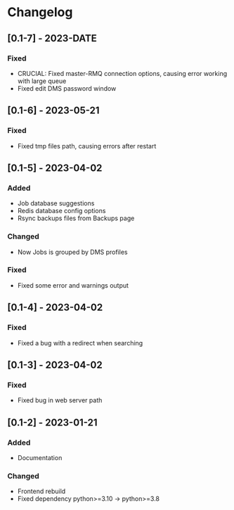 # Changelog

## [0.1-7] - 2023-DATE

### Fixed

- CRUCIAL: Fixed master-RMQ connection options, causing error working with large queue
- Fixed edit DMS password window

## [0.1-6] - 2023-05-21

### Fixed

- Fixed tmp files path, causing errors after restart

## [0.1-5] - 2023-04-02 


### Added

- Job database suggestions
- Redis database config options
- Rsync backups files from Backups page

### Changed

- Now Jobs is grouped by DMS profiles

### Fixed

- Fixed some error and warnings output

## [0.1-4] - 2023-04-02 

### Fixed

- Fixed a bug with a redirect when searching

## [0.1-3] - 2023-04-02 

### Fixed

- Fixed bug in web server path

## [0.1-2] - 2023-01-21

### Added

- Documentation

### Changed

- Frontend rebuild
- Fixed dependency python>=3.10 -> python>=3.8
